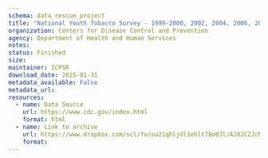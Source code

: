 ```yaml
---
schema: data_rescue_project 
title: "National Youth Tobacco Survey - 1999-2000, 2002, 2004, 2006, 2009-2023"
organization: Centers for Disease Control and Prevention
agency: Department of Health and Human Services
notes: 
status: Finished
size: 
maintainer: ICPSR
download_date: 2025-01-31
metadata_available: False
metadata_url: 
resources:
  - name: Data Source
    url: https://www.cdc.gov/index.html
    format: html
  - name: Link to archive
    url: https://www.dropbox.com/scl/fo/oa21qhljdl1ehlt78o03l/AJ8JCZJcNt2XAZLRtFm3vHg?rlkey=lhypvws8txn8gbph2bsj76ybx&dl=0
    format: 
---
```

